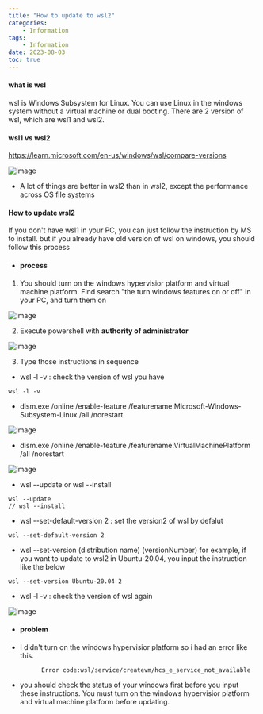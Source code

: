```yaml
---
title: "How to update to wsl2"
categories:
    - Information
tags:
    - Information
date: 2023-08-03
toc: true
---
```


#### what is wsl

wsl is Windows Subsystem for Linux. You can use Linux in the windows system without a virtual machine or dual booting. There are 2 version of wsl, which are wsl1 and wsl2. 



#### wsl1 vs wsl2 

<https://learn.microsoft.com/en-us/windows/wsl/compare-versions>


![image](https://github.com/dareunk/dareunk.github.io/assets/83913407/6d81fdb7-2091-4a6e-8d73-b1290eea110a)

- A lot of things are better in wsl2 than in wsl2, except the performance across OS file systems



#### How to update wsl2

If you don't have wsl1 in your PC, you can just follow the instruction by MS to install. but if you already have old version of wsl on windows, you should follow this process



* #### process


1. You should turn on the windows hypervisior platform and virtual machine platform.
   Find search "the turn windows features on or off" in your PC, and turn them on


![image](https://github.com/dareunk/dareunk.github.io/assets/83913407/b02b0682-3fb4-4991-bd24-0081fb7e5be1)



2. Execute powershell with **authority of administrator**


![image](https://github.com/dareunk/dareunk.github.io/assets/83913407/1738e46f-bb77-4812-8cd2-f985696d4484)



3. Type those instructions in sequence



- wsl -l -v : check the version of wsl you have

```
wsl -l -v
```



- dism.exe /online /enable-feature /featurename:Microsoft-Windows-Subsystem-Linux /all /norestart

![image](https://github.com/dareunk/dareunk.github.io/assets/83913407/f10b13ed-1433-4a0c-93d3-482f83587ad7)



- dism.exe /online /enable-feature /featurename:VirtualMachinePlatform /all /norestart

![image](https://github.com/dareunk/dareunk.github.io/assets/83913407/99c81cbc-fb26-4d5e-80a0-614d593fed6f)



- wsl --update or wsl --install

```
wsl --update 
// wsl --install
```



- wsl --set-default-version 2 : set the version2 of wsl by defalut

```
wsl --set-default-version 2
```



- wsl --set-version (distribution name) (versionNumber)
  for example, if you want to update to wsl2 in Ubuntu-20.04, you input the instruction like the below

```
wsl --set-version Ubuntu-20.04 2
```



- wsl -l -v : check the version of wsl again

![image](https://github.com/dareunk/dareunk.github.io/assets/83913407/6823b1c1-8181-4e1e-8ada-a2a78f6343fc)



* #### problem 

- I didn't turn on the windows hypervisior platform so i had an error like this. 

            Error code:wsl/service/createvm/hcs_e_service_not_available 

- you should check the status of your windows first before you input these instructions. You must turn on the windows hypervisior platform and virtual machine platform before updating. 


